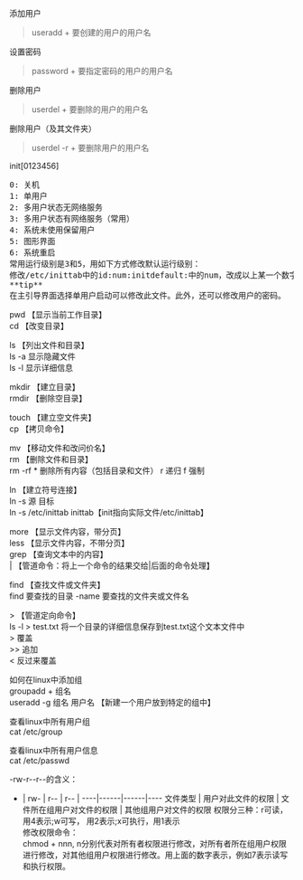 添加用户 
> useradd + 要创建的用户的用户名

设置密码
> password + 要指定密码的用户的用户名

删除用户
> userdel + 要删除的用户的用户名

删除用户（及其文件夹）
> userdel -r + 要删除用户的用户名

init[0123456]
<pre>
0: 关机
1: 单用户
2: 多用户状态无网络服务
3: 多用户状态有网络服务（常用）
4: 系统未使用保留用户
5: 图形界面
6: 系统重启
常用运行级别是3和5，用如下方式修改默认运行级别：
修改/etc/inittab中的id:num:initdefault:中的num，改成以上某一个数字即可
**tip**
在主引导界面选择单用户启动可以修改此文件。此外，还可以修改用户的密码。
</pre>

pwd     【显示当前工作目录】  
cd      【改变目录】

ls      【列出文件和目录】  
ls -a    显示隐藏文件  
ls -l    显示详细信息

mkdir   【建立目录】  
rmdir   【删除空目录】  

touch   【建立空文件夹】  
cp      【拷贝命令】  

mv      【移动文件和改问价名】  
rm      【删除文件和目录】  
rm -rf * 删除所有内容（包括目录和文件） r 递归 f 强制  

ln      【建立符号连接】  
ln -s 源 目标  
ln -s /etc/inittab inittab【init指向实际文件/etc/inittab】  

more    【显示文件内容，带分页】  
less    【显示文件内容，不带分页】  
grep    【查询文本中的内容】    
|       【管道命令：将上一个命令的结果交给|后面的命令处理】  

find    【查找文件或文件夹】  
find 要查找的目录 -name 要查找的文件夹或文件名  

\>      【管道定向命令】   
ls -l \> test.txt  将一个目录的详细信息保存到test.txt这个文本文件中   
\>        覆盖  
\>\>       追加   
\<        反过来覆盖   


如何在linux中添加组  
groupadd + 组名    
useradd -g 组名 用户名 【新建一个用户放到特定的组中】  

查看linux中所有用户组  
cat /etc/group  

查看linux中所有用户信息  
cat /etc/passwd  

-rw-r--r--的含义：  
- | rw- | r-- | r-- |
----|------|------|----
文件类型 | 用户对此文件的权限  | 文件所在组用户对文件的权限 | 其他组用户对文件的权限
权限分三种：r可读，用4表示;w可写， 用2表示;x可执行，用1表示  
修改权限命令：  
chmod + nnn, n分别代表对所有者权限进行修改，对所有者所在组用户权限进行修改，对其他组用户权限进行修改。用上面的数字表示，例如7表示读写和执行权限。
